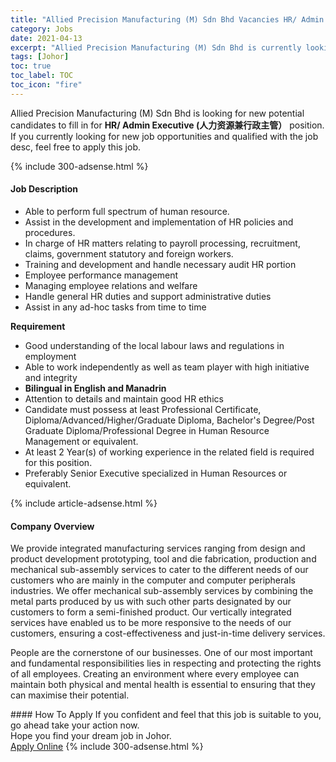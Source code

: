 ```yaml
---
title: "Allied Precision Manufacturing (M) Sdn Bhd Vacancies HR/ Admin Executive (人力资源兼行政主管）" 
category: Jobs 
date: 2021-04-13 
excerpt: "Allied Precision Manufacturing (M) Sdn Bhd is currently looking for suitable person to fill in the HR/ Admin Executive (人力资源兼行政主管） which based in Johor" 
tags: [Johor] 
toc: true 
toc_label: TOC 
toc_icon: "fire" 
--- 
```


<p>Allied Precision Manufacturing (M) Sdn Bhd is looking for new potential candidates to fill in for <b>HR/ Admin Executive (人力资源兼行政主管）</b> position. If you currently looking for new job opportunities and qualified with the job desc, feel free to apply this job.
</p>{% include 300-adsense.html %} 
<div><div><h4>Job Description</h4></div><div><div><span><div><ul><li>Able to perform full spectrum of human resource.&#160;</li><li>Assist in the development and implementation of HR policies and procedures.</li><li>In charge of HR matters relating to payroll processing, recruitment, claims, government statutory and foreign workers.&#160;</li><li>Training and development and handle necessary audit HR portion</li><li>Employee performance management</li><li>Managing employee relations and welfare</li><li>Handle general HR duties and support administrative duties</li><li>Assist in any ad-hoc tasks from time to time</li></ul><p><strong>Requirement</strong></p><ul><li>Good understanding of the local labour laws and regulations in employment</li><li>Able to work independently as well as team player with high initiative and integrity</li><li><strong>Bilingual in English and Manadrin</strong></li><li>Attention to details and maintain good HR ethics</li><li>Candidate must possess at least Professional Certificate, Diploma/Advanced/Higher/Graduate Diploma, Bachelor's Degree/Post Graduate Diploma/Professional Degree in Human Resource Management or equivalent.</li><li>At least 2&#160;Year(s) of working experience in the related field is required for this position.</li><li>Preferably Senior Executive specialized in Human Resources or equivalent.</li></ul></div></span></div></div></div> 
{% include article-adsense.html %} 
<div><div><h4>Company Overview</h4></div><div><div><span><div><p>We provide integrated manufacturing services ranging from design and product development prototyping, tool and die fabrication, production and mechanical sub-assembly services to cater to the different needs of our customers who are mainly in the computer and computer peripherals industries. We offer mechanical sub-assembly services by combining the metal parts produced by us with such other parts designated by our customers to form a semi-finished product. Our vertically integrated services have enabled us to be more responsive to the needs of our customers, ensuring a&#160;cost-effectiveness and just-in-time delivery services.</p><p>People are the cornerstone of our businesses. One of our most important and fundamental responsibilities lies in respecting and protecting the rights of all employees. Creating an environment where every employee can maintain both physical and mental health is essential to ensuring that they can maximise their potential.</p></div></span></div></div></div> 
#### How To Apply 
If you confident and feel that this job is suitable to you, go ahead take your action now. <br/> 
Hope you find your dream job in Johor. <br/> 
<a href="https://www.jobstreet.com.my/en/job/hr-admin-executive-人力资源兼行政主管）-4535727?jobId=jobstreet-my-job-4535727&" class="btn btn--info" target="_blank" rel="nofollow noopenner">Apply Online</a> 
{% include 300-adsense.html %} 